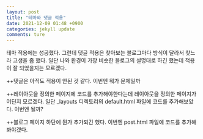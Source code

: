 ```yaml
---
layout: post
title: "테마와 댓글 적용"
date: 2021-12-09 01:48 +0900
categories: jekyll update
comments: ture
---
```


 테마 적용에는 성공했다. 그런데 댓글 적용은 찾아보는 블로그마다 방식이 달라서 찾느라 고생을 좀 했다. 일단 나와 환경이 가장 비슷한 블로그의 설명대로 하긴 했는데 적용이 잘 되었을지는 모르겠다.

 ++댓글은 아직도 적용이 안된 것 같다. 이번엔 뭐가 문제일까

 ++레이아웃을 정의한 페이지에 코드를 추가해야한다는데 레이아웃을 정의한 페이지가 어딘지 모르겠다. 일단 _layouts 디렉토리의 default.html 파일에 코드를 추가해보았다. 이번엔 될까?

 ++블로그 페이지 하단에 뭔가 추가되긴 했다. 이번엔 post.html 파일에 코드를 추가해봐야겠다.